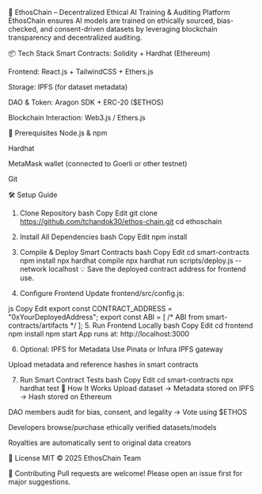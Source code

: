 🚀 EthosChain – Decentralized Ethical AI Training & Auditing Platform
EthosChain ensures AI models are trained on ethically sourced, bias-checked, and consent-driven datasets by leveraging blockchain transparency and decentralized auditing.

📦 Tech Stack
Smart Contracts: Solidity + Hardhat (Ethereum)

Frontend: React.js + TailwindCSS + Ethers.js

Storage: IPFS (for dataset metadata)

DAO & Token: Aragon SDK + ERC-20 ($ETHOS)

Blockchain Interaction: Web3.js / Ethers.js

🔧 Prerequisites
Node.js & npm

Hardhat

MetaMask wallet (connected to Goerli or other testnet)

Git

🛠️ Setup Guide
1. Clone Repository
bash
Copy
Edit
git clone https://github.com/tchandok30/ethos-chain.git
cd ethoschain
2. Install All Dependencies
bash
Copy
Edit
npm install
3. Compile & Deploy Smart Contracts
bash
Copy
Edit
cd smart-contracts
npm install
npx hardhat compile
npx hardhat run scripts/deploy.js --network localhost
💡 Save the deployed contract address for frontend use.

4. Configure Frontend
Update frontend/src/config.js:

js
Copy
Edit
export const CONTRACT_ADDRESS = "0xYourDeployedAddress";
export const ABI = [ /* ABI from smart-contracts/artifacts */ ];
5. Run Frontend Locally
bash
Copy
Edit
cd frontend
npm install
npm start
App runs at: http://localhost:3000

6. Optional: IPFS for Metadata
Use Pinata or Infura IPFS gateway

Upload metadata and reference hashes in smart contracts

7. Run Smart Contract Tests
bash
Copy
Edit
cd smart-contracts
npx hardhat test
🧠 How It Works
Upload dataset → Metadata stored on IPFS → Hash stored on Ethereum

DAO members audit for bias, consent, and legality → Vote using $ETHOS

Developers browse/purchase ethically verified datasets/models

Royalties are automatically sent to original data creators

📄 License
MIT © 2025 EthosChain Team

🤝 Contributing
Pull requests are welcome! Please open an issue first for major suggestions.
